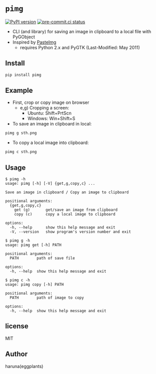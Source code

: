 # `pimg`

[![PyPI version](https://img.shields.io/pypi/v/pimg?color=blue)](https://pypi.org/project/pimg) [![pre-commit.ci status](https://results.pre-commit.ci/badge/github/eggplants/pimg/master.svg)](https://results.pre-commit.ci/latest/github/eggplants/pimg/master)

- CLI (and library) for saving an image in clipboard to a local file with PyGObject
- Inspired by [PasteImg](https://github.com/cas--/PasteImg)
  - requires Python 2.x and PyGTK (Last-Modified: May 2011)

## Install

```bash
pip install pimg
```

## Example

- First, crop or copy image on browser
  - e,g) Cropping a screen:
    - Ubuntu: Shift+PrtScn
    - Windows: Win+Shift+S
- To save an image in clipboard in local:

```bash
pimg g sth.png
```

- To copy a local image into clipboard:

```bash
pimg c sth.png
```

## Usage

```shellsession
$ pimg -h
usage: pimg [-h] [-V] {get,g,copy,c} ...

Save an image in clipboard / Copy an image to clipboard

positional arguments:
  {get,g,copy,c}
    get (g)       get/save an image from clipboard
    copy (c)      copy a local image to clipboard

options:
  -h, --help      show this help message and exit
  -V, --version   show program's version number and exit
```

```shellsession
$ pimg g -h
usage: pimg get [-h] PATH

positional arguments:
  PATH        path of save file

options:
  -h, --help  show this help message and exit
```

```shellsession
$ pimg c -h
usage: pimg copy [-h] PATH

positional arguments:
  PATH        path of image to copy

options:
  -h, --help  show this help message and exit
```

## license

MIT

## Author

haruna(eggplants)
